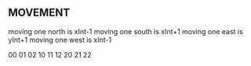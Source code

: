 MOVEMENT
---

moving one north is xInt-1
moving one south is xInt+1
moving one east is yInt+1
moving one west is xInt-1

00 01 02
10 11 12
20 21 22
